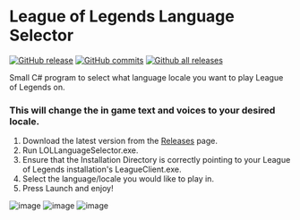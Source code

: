 ﻿# League of Legends Language Selector
 [![GitHub release](https://img.shields.io/github/release/railgun1v9/LOLLanguageSelector.svg)](https://GitHub.com/railgun1v9/LOLLanguageSelector/releases/)
 [![GitHub commits](https://img.shields.io/github/commits-since/railgun1v9/LOLLanguageSelector/1.0.svg)](https://GitHub.com/railgun1v9/LOLLanguageSelector/commit/)
 [![Github all releases](https://img.shields.io/github/downloads/railgun1v9/LOLLanguageSelector/total.svg)](https://GitHub.com/railgun1v9/LOLLanguageSelector/releases/)

Small C# program to select what language locale you want to play League of Legends on. 
### **This will change the in game text and voices to your desired locale.**

1. Download the latest version from the [Releases](https://github.com/railgun1v9/LOLLanguageSelector/releases/latest) page.
2. Run LOLLanguageSelector.exe.
3. Ensure that the Installation Directory is correctly pointing to your League of Legends installation's LeagueClient.exe.
4. Select the language/locale you would like to play in.
5. Press Launch and enjoy!

![image](https://user-images.githubusercontent.com/44673950/70661983-5dc01280-1c33-11ea-9eb8-348245a31cd4.png)
![image](https://user-images.githubusercontent.com/44673950/70661549-83005100-1c32-11ea-8b7e-86671b1594fc.png)
![image](https://user-images.githubusercontent.com/44673950/70817668-00959f80-1da0-11ea-82ce-046253f3945c.png)
